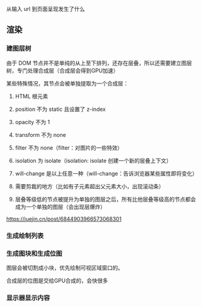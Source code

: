 从输入 url 到页面呈现发生了什么

## 渲染

### 建图层树

由于 DOM 节点并不是单纯的从上至下排列，还存在层叠，所以还需要建立图层树，专门处理合成层（合成层会得到GPU加速）

某些特殊情况，其节点会被单独提取为一个合成层：

1. HTML 根元素

2. position 不为 static 且设置了 z-index

3. opacity 不为 1

4. transform 不为 none

5. filter 不为 none（filter：对图片的一些特效）

6. isolation 为 isolate（isolation: isolate 创建一个新的层叠上下文）

7. will-change 是以上任意一种（will-change：告诉浏览器某些属性即将变化）

8. 需要剪裁的地方（比如有子元素超出父元素大小，出现滚动条）

9. 层叠等级低的节点被提升为单独的图层之后，所有比他层叠等级高的节点都会成为一个单独的图层（会出现层爆炸）

https://juejin.cn/post/6844903966573068301

### 生成绘制列表

### 生成图块和生成位图

图层会被切割成小块，优先绘制可视区域窗口的。

合成层的位图是交给GPU合成的，会快很多

### 显示器显示内容

